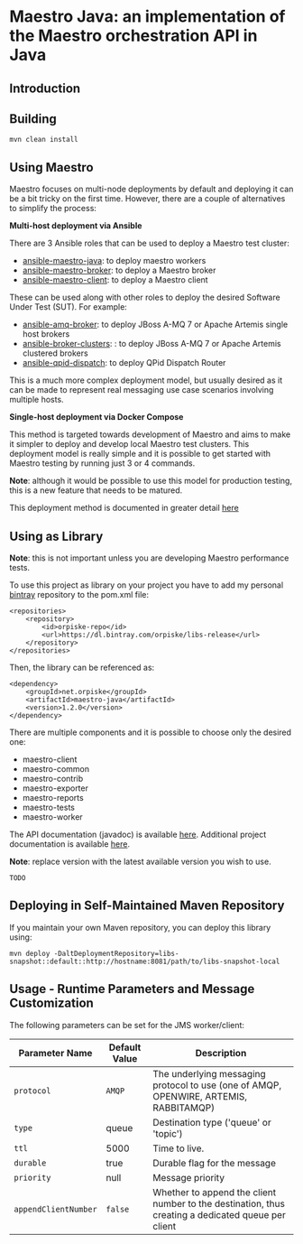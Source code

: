Maestro Java: an implementation of the Maestro orchestration API in Java
============


Introduction
----


Building
----

```
mvn clean install
```



Using Maestro
----

Maestro focuses on multi-node deployments by default and deploying it can be a bit tricky
on the first time. However, there are a couple of alternatives to simplify the process:

**Multi-host deployment via Ansible**

There are 3 Ansible roles that can be used to deploy a Maestro test cluster: 
* [ansible-maestro-java](https://github.com/msgqe/ansible-maestro-java): to deploy maestro workers
* [ansible-maestro-broker](https://github.com/msgqe/ansible-maestro-broker): to deploy a Maestro broker
* [ansible-maestro-client](https://github.com/msgqe/ansible-maestro-client): to deploy a Maestro client

These can be used along with other roles to deploy the desired Software Under Test (SUT). 
For example:
* [ansible-amq-broker](https://github.com/msgqe/ansible-amq-broker): to deploy JBoss A-MQ 7 or Apache Artemis single host brokers
* [ansible-broker-clusters](https://github.com/msgqe/ansible-broker-clusters): : to deploy JBoss A-MQ 7 or Apache Artemis clustered brokers
* [ansible-qpid-dispatch](https://github.com/rh-messaging-qe/ansible-qpid-dispatch): to deploy QPid Dispatch Router

This is a much more complex deployment model, but usually desired as it can be made to 
represent real messaging use case scenarios involving multiple hosts.

**Single-host deployment via Docker Compose**

This method is targeted towards development of Maestro and aims to make it simpler to 
deploy and develop local Maestro test clusters. This deployment model is really simple and
it is possible to get started with Maestro testing by running just 3 or 4 commands.

**Note**: although it would be possible to use this model for production testing, this is 
a new feature that needs to be matured.  

This deployment method is documented in greater detail [here](extra/docker/)


Using as Library
----

**Note**: this is not important unless you are developing Maestro performance tests.


To use this project as library on your project you have to add my personal 
[bintray](https://bintray.com/orpiske/libs-release/) repository to the pom.xml
file:

```
<repositories>
    <repository>
        <id>orpiske-repo</id>
        <url>https://dl.bintray.com/orpiske/libs-release</url>
    </repository>
</repositories>
```

Then, the library can be referenced as: 
```
<dependency>
    <groupId>net.orpiske</groupId>
    <artifactId>maestro-java</artifactId>
    <version>1.2.0</version>
</dependency>
```

There are multiple components and it is possible to choose only the desired one: 

* maestro-client
* maestro-common
* maestro-contrib
* maestro-exporter
* maestro-reports
* maestro-tests
* maestro-worker

The API documentation (javadoc) is available [here](http://www.orpiske.net/files/javadoc/maestro-java-1.2/apidocs/). 
Additional project documentation is available [here](http://www.orpiske.net/files/javadoc/maestro-java-1.2/). 

**Note**: replace version with the latest available version you wish to use.


```
TODO
```

Deploying in Self-Maintained Maven Repository
----

If you maintain your own Maven repository, you can deploy this library using:

```
mvn deploy -DaltDeploymentRepository=libs-snapshot::default::http://hostname:8081/path/to/libs-snapshot-local
```

Usage - Runtime Parameters and Message Customization
----

The following parameters can be set for the JMS worker/client:

| Parameter Name    | Default Value       | Description          |
|-------------------|---------------------|----------------------|
| `protocol` | `AMQP` | The underlying messaging protocol to use (one of AMQP, OPENWIRE, ARTEMIS, RABBITAMQP) |
| `type` | queue | Destination type ('queue' or 'topic') |
| `ttl` | 5000 | Time to live. |
| `durable` | true | Durable flag for the message |
| `priority` | null | Message priority |
| `appendClientNumber` | `false` | Whether to append the client number to the destination, thus creating a dedicated queue per client |
